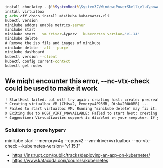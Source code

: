 ```cmd
install choclatey - @"%SystemRoot%\System32\WindowsPowerShell\v1.0\powershell.exe" -NoProfile -InputFormat None -ExecutionPolicy Bypass -Command "iex ((New-Object System.Net.WebClient).DownloadString('https://chocolatey.org/install.ps1'))" && SET "PATH=%PATH%;%ALLUSERSPROFILE%\chocolatey\bin"
install virtualbox
@ echo off choco install minikube kubernetes-cli
kubectl version
minikube addons enable metrics-server
minikube start
minikube start --vm-driver=hyperv --kubernetes-version="v1.14"
minikube delete
# Remove the iso file and images of minikube
minikube delete --all --purge
minikube dashboard
kubectl version --client
kubectl config current-context
kubectl get nodes
```

## We might encounter this error,  --no-vtx-check could be used to make it work

```txt
! StartHost failed, but will try again: creating host: create: precreate: This computer doesn't have VT-X/AMD-v enabled. Enabling it in the BIOS is mandatory
* Creating virtualbox VM (CPUs=2, Memory=4096MB, Disk=20000MB) ...
* Failed to start virtualbox VM. Running "minikube delete" may fix it: creating host: create: precreate: This computer doesn't have VT-X/AMD-v enabled. Enabling it in the BIOS is mandatory
X Exiting due to HOST_VIRT_UNAVAILABLE: Failed to start host: creating host: create: precreate: This computer doesn't have VT-X/AMD-v enabled. Enabling it in the BIOS is mandatory
* Suggestion: Virtualization support is disabled on your computer. If you are running minikube within a VM, try '--driver=docker'. Otherwise, consult your systems BIOS manual for how to enable virtualization.
```

### Solution to ignore hyperv

minikube start  --memory=4g --cpus=2 --vm-driver=virtualbox  --no-vtx-check --kubernetes-version="v1.15.1"

* https://instruqt.com/public/tracks/deploying-an-app-on-kubernetes/
* https://www.katacoda.com/courses/kubernetes
